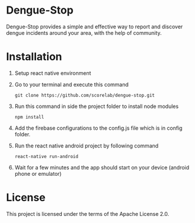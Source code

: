# Dengue-Stop
Dengue-Stop provides a simple and effective way to report and discover dengue incidents around your area, with the help of community. 

# Installation
1. Setup react native environment  
2. Go to your terminal and execute this command
    ```
    git clone https://github.com/scorelab/dengue-stop.git
    ```

3. Run this command in side the project folder to install node modules
    ```
    npm install
    ```
4. Add the firebase configurations to the config.js file which is in config folder.
  
5. Run the react native android project by following command
    ```
    react-native run-android
    ```
    
6. Wait for a few minutes and the app should start on your device (android phone or emulator)


# License

This project is licensed under the terms of the Apache License 2.0.
